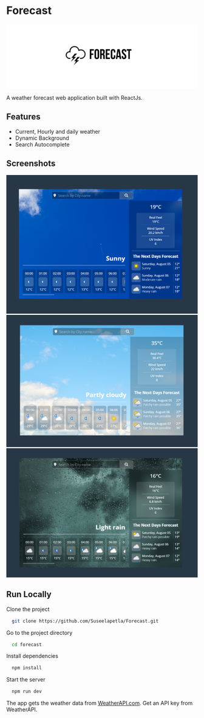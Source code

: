 # Forecast
![LOGO](./src/images/Forecast.png)

A weather forecast web application built with ReactJs.


## Features

- Current, Hourly and daily weather
- Dynamic Background
- Search Autocomplete



## Screenshots

![App Screenshot](./src/screenshots/Sunnyweather.png)
![App Screenshot](./src/screenshots/Partlycloudy.png)
![App Screenshot](./src/screenshots/Rainyweather.png)



## Run Locally

Clone the project

```bash
  git clone https://github.com/Suseelapetla/Forecast.git
```

Go to the project directory

```bash
  cd forecast
```

Install dependencies

```bash
  npm install
```

Start the server

```bash
  npm run dev
```


The app gets the weather data from [WeatherAPI.com](https://www.weatherapi.com/).
Get an API key from WeatherAPI.